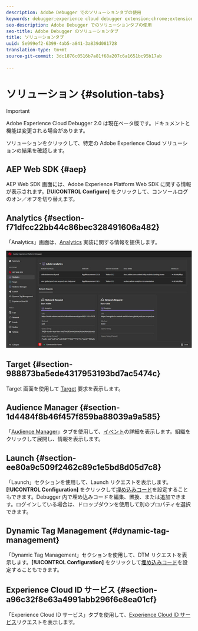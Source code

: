```yaml
---
description: Adobe Debugger でのソリューションタブの使用
keywords: debugger;experience cloud debugger extension;chrome;extension;summary;clear;requests;solutions;solution;information;analytics;target;audience manager;media optimizer;amo;id service
seo-description: Adobe Debugger でのソリューションタブの使用
seo-title: Adobe Debugger のソリューションタブ
title: ソリューションタブ
uuid: 5e999ef2-6399-4ab5-a841-3a839d081728
translation-type: tm+mt
source-git-commit: 3dc1876c0516b7a81f68a207c6a1651bc95b17ab

---
```



# ソリューション {#solution-tabs}

>[!IMPORTANT]
>
>Adobe Experience Cloud Debugger 2.0 は現在ベータ版です。ドキュメントと機能は変更される場合があります。

ソリューションをクリックして、特定の Adobe Experience Cloud ソリューションの結果を確認します。

## AEP Web SDK {#aep}

AEP Web SDK 画面には、Adobe Experience Platform Web SDK に関する情報が表示されます。**[!UICONTROL Configure]** をクリックして、コンソールログのオン／オフを切り替えます。

## Analytics {#section-f71dfcc22bb44c86bec328491606a482}

「Analytics」画面は、[Analytics](https://docs.adobe.com/content/help/ja-JP/analytics/landing/home.html) 実装に関する情報を提供します。

![](assets/analytics.jpg)

## Target {#section-988873ba5ede4317953193bd7ac5474c}

Target 画面を使用して [Target](https://docs.adobe.com/content/help/ja-JP/target/using/target-home.html) 要求<!-- or [Mbox Trace](https://docs.adobe.com/content/help/en/target/using/activities/troubleshoot-activities/content-trouble.html) response details-->を表示します。

## Audience Manager {#section-1d4484f8b46f457f859ba88039a9a585}

「[Audience Manager](https://docs.adobe.com/content/help/ja-JP/audience-manager/user-guide/aam-home.html)」タブを使用して、[イベント](https://docs.adobe.com/content/help/ja-JP/audience-manager/user-guide/api-and-sdk-code/dcs/dcs-event-calls/dcs-event-calls.html)の詳細を表示します。組織をクリックして展開し、情報を表示します。

## Launch {#section-ee80a9c509f2462c89c1e5bd8d05d7c8}

「Launch」セクションを使用して、Launch リクエストを表示します。**[!UICONTROL Configuration]** をクリックして[埋め込みコード](https://docs.adobe.com/content/help/ja-JP/launch/using/reference/upgrade/link-dtm-embed-code.html)を設定することもできます。Debugger 内で埋め込みコードを編集、置換、または追加できます。ログインしている場合は、ドロップダウンを使用して別のプロパティを選択できます。

## Dynamic Tag Management {#dynamic-tag-management}

「Dynamic Tag Management」セクションを使用して、DTM リクエストを表示します。**[!UICONTROL Configuration]** をクリックして[埋め込みコード](https://docs.adobe.com/content/help/ja-JP/dtm/using/client-side/code.html)を設定することもできます。

## Experience Cloud ID サービス {#section-a96c32f8e63a4991abb296f6e8ea01cf}

「Experience Cloud ID サービス」タブを使用して、[Experience Cloud ID サービス](https://docs.adobe.com/content/help/ja-JP/id-service/using/home.html)リクエストを表示します。